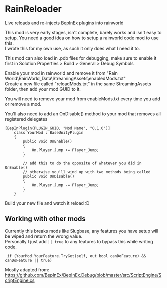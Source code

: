 # RainReloader
Live reloads and re-injects BepInEx plugins into rainworld  

This mod is very early stages, isn't complete, barely works and isn't easy to setup. You need a good idea on how to setup a rainworld code mod to use this.  
I wrote this for my own use, as such it only does what I need it to.  

This mod can also load in .pdb files for debugging, make sure to enable it first in Solution Properties > Build > General > Debug Symbols

Enable your mod in rainworld and remove it from "Rain World\RainWorld_Data\StreamingAssets\enabledMods.txt"  
Create a new file called "reloadMods.txt" in the same StreamingAssets folder, then add your mod GUID to it.   

You will need to remove your mod from enableMods.txt every time you add or remove a mod.

You'll also need to add an OnDisable() method to your mod that removes all registered delegates  
```
[BepInPlugin(PLUGIN_GUID, "Mod Name", "0.1.0")]
    class YourMod : BaseUnityPlugin
    {
        public void OnEnable()
        {
            On.Player.Jump += Player_Jump;
        }
        
        // add this to do the opposite of whatever you did in OnEnable()
        // otherwise you'll wind up with two methods being called
        public void OnDisable()
        {
            On.Player.Jump -= Player_Jump;
        }
    }
```

Build your new file and watch it reload :D  

## Working with other mods
Currently this breaks mods like Slugbase, any features you have setup will be wiped and return the wrong value.  
Personally I just add `|| true` to any features to bypass this while writing code.
```
 if (YourMod.YourFeature.TryGet(self, out bool canDoFeature) && canDoFeature || true)
```

Mostly adapted from: https://github.com/BepInEx/BepInEx.Debug/blob/master/src/ScriptEngine/ScriptEngine.cs
